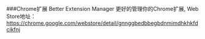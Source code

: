 ###Chrome扩展 Better Extension Manager
更好的管理你的Chrome扩展, Web Store地址：https://chrome.google.com/webstore/detail/gnnggbedbbegbdnmimdhkhkfdcikfnj
